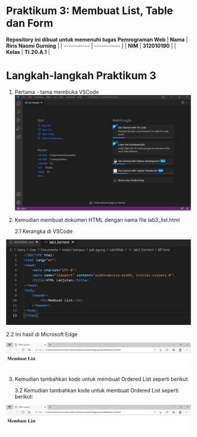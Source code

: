 # Praktikum 3: Membuat List, Table dan Form

<strong>Repository ini dibuat untuk memenuhi tugas Pemrograman Web</strong>
| <strong>Nama</strong>      | <strong>Riris Naomi Gurning</strong>  |
| ----------- | ----------- |
| <strong>NIM</strong>     | <strong>312010190</strong>       |
| <strong>Kelas</strong>   | <strong>TI.20.A.1</strong>        |

# Langkah-langkah Praktikum 3

1. Pertama - tama membuka VSCode
  ![](Foto/foto1.png)

2. Kemudian membuat dokumen HTML dengan nama file lab3_list.html
    <p>2.1 Kerangka di VSCode</p>
  ![](Foto/foto2.png)
    <p>2.2 Ini hasil di Microsoft Edge</p>
  ![](Foto/foto3.png)

3. Kemudian tambahkan kode untuk membuat Ordered List seperti berikut.
    <p>3.2 Kemudian tambahkan kode untuk membuat Ordered List seperti berikut:
  ![](Foto/foto3.png)